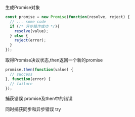 生成Promise对象
```js
const promise = new Promise(function(resolve, reject) {
  // ... some code
  if (/* 异步操作成功 */){
    resolve(value);
  } else {
    reject(error);
  }
});
```

取得Promise决议状态,then返回一个新的promise
```js
promise.then(function(value) {
  // success
}, function(error) {
  // failure
});
```

捕获错误 promise及then中的错误

同时捕获同步和异步错误 try